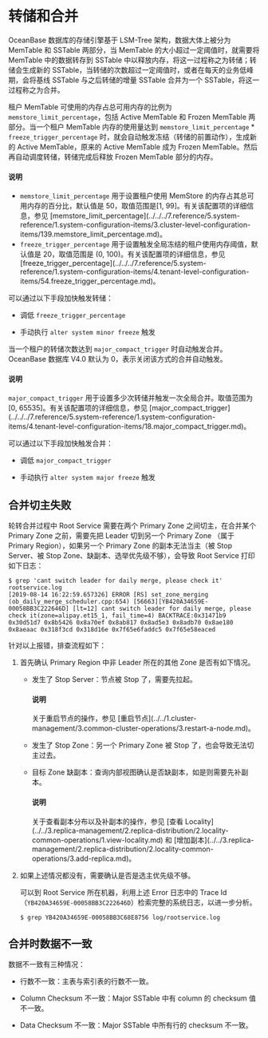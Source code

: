 # 转储和合并

OceanBase 数据库的存储引擎基于 LSM-Tree 架构，数据大体上被分为 MemTable 和 SSTable 两部分，当 MemTable 的大小超过一定阈值时，就需要将 MemTable 中的数据转存到 SSTable 中以释放内存，将这一过程称之为转储；转储会生成新的 SSTable，当转储的次数超过一定阈值时，或者在每天的业务低峰期，会将基线 SSTable 与之后转储的增量  SSTable 合并为一个 SSTable，将这一过程称之为合并。


租户 MemTable 可使用的内存占总可用内存的比例为 `memstore_limit_percentage`，包括 Active MemTable 和 Frozen MemTable 两部分。当一个租户 MemTable 内存的使用量达到 `memstore_limit_percentage` * `freeze_trigger_percentage` 时，就会自动触发冻结（转储的前置动作），生成新的 Active MemTable，原来的 Active MemTable 成为 Frozen MemTable。然后再自动调度转储，转储完成后释放 Frozen MemTable 部分的内存。

<main id="notice" type='explain'>
    <h4>说明</h4>
    <ul>
    <li><code>memstore_limit_percentage</code> 用于设置租户使用 MemStore 的内存占其总可用内存的百分比，默认值是 50，取值范围是[1, 99]。有关该配置项的详细信息，参见 [memstore_limit_percentage](../../../7.reference/5.system-reference/1.system-configuration-items/3.cluster-level-configuration-items/139.memstore_limit_percentage.md)。</li>
    <li><code>freeze_trigger_percentage</code> 用于设置触发全局冻结的租户使用内存阈值，默认值是 20，取值范围是 (0, 100)。有关该配置项的详细信息，参见 [freeze_trigger_percentage](../../../7.reference/5.system-reference/1.system-configuration-items/4.tenant-level-configuration-items/54.freeze_trigger_percentage.md)。</li>
    </ul>
</main>

可以通过以下手段加快触发转储：

* 调低 `freeze_trigger_percentage`

* 手动执行 `alter system minor freeze` 触发

当一个租户的转储次数达到 `major_compact_trigger` 时自动触发合并。OceanBase 数据库 V4.0 默认为 0，表示关闭该方式的合并自动触发。

<main id="notice" type='explain'>
    <h4>说明</h4>
    <p><code>major_compact_trigger</code> 用于设置多少次转储并触发一次全局合并。取值范围为 [0, 65535]。有关该配置项的详细信息，参见 [major_compact_trigger](../../../7.reference/5.system-reference/1.system-configuration-items/4.tenant-level-configuration-items/18.major_compact_trigger.md)。</p>
</main>

可以通过以下手段加快触发合并：

* 调低 `major_compact_trigger`

* 手动执行 `alter system major freeze` 触发

## 合并切主失败

轮转合并过程中 Root Service 需要在两个 Primary Zone 之间切主，在合并某个 Primary Zone 之前，需要先把 Leader 切到另一个 Primary Zone （属于 Primary Region），如果另一个 Primary Zone 的副本无法当主（被 Stop Server、被 Stop Zone、缺副本、选举优先级不够），会导致 Root Service 打印如下日志：

```
$ grep 'cant switch leader for daily merge, please check it' rootservice.log
[2019-08-14 16:22:59.657326] ERROR [RS] set_zone_merging (ob_daily_merge_scheduler.cpp:654) [56663][YB420A34659E-00058BB3C222646D] [lt=12] cant switch leader for daily merge, please check it(zone=alipay.et15_1, fail_time=4) BACKTRACE:0x31471b9 0x30d51d7 0x8b5426 0x8a70ef 0x8ab817 0x8ad5e3 0x8adb70 0x8ae180 0x8aeaac 0x318f3cd 0x318d16e 0x7f65e6faddc5 0x7f65e58eaced
```

针对以上报错，排查流程如下：

1. 首先确认 Primary Region 中非 Leader 所在的其他 Zone 是否有如下情况。

    * 发生了 Stop Server：节点被 Stop 了，需要先拉起。

        <main id="notice" type='explain'>
        <h4>说明</h4>
        <p>关于重启节点的操作，参见 [重启节点](../../1.cluster-management/3.common-cluster-operations/3.restart-a-node.md)。</p>
        </main> 
    
    * 发生了 Stop Zone：另一个 Primary Zone 被 Stop 了，也会导致无法切主过去。
    
    * 目标 Zone 缺副本：查询内部视图确认是否缺副本，如是则需要先补副本。

        <main id="notice" type='explain'>
        <h4>说明</h4>
        <p>关于查看副本分布以及补副本的操作，参见 [查看 Locality](../../3.replica-management/2.replica-distribution/2.locality-common-operations/1.view-locality.md) 和 [增加副本](../../3.replica-management/2.replica-distribution/2.locality-common-operations/3.add-replica.md)。</p>
        </main> 

2. 如果上述情况都没有，需要确认是否是选主优先级不够。

    可以到 Root Service 所在机器，利用上述 Error 日志中的 Trace Id（`YB420A34659E-00058BB3C222646D`）检索完整的系统日志，以进一步分析。

    ```
    $ grep YB420A34659E-00058BB3C68E8756 log/rootservice.log
    ```

## 合并时数据不一致

数据不一致有三种情况：

* 行数不一致：主表与索引表的行数不一致。

* Column Checksum 不一致：Major SSTable 中有 column 的 checksum 值不一致。

* Data Checksum 不一致：Major SSTable 中所有行的 checksum 不一致。

